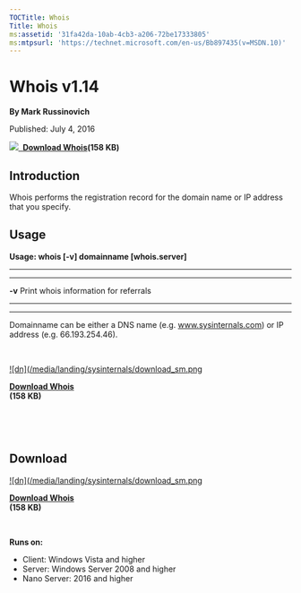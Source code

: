 ```yaml
--- 
TOCTitle: Whois
Title: Whois
ms:assetid: '31fa42da-10ab-4cb3-a206-72be17333805'
ms:mtpsurl: 'https://technet.microsoft.com/en-us/Bb897435(v=MSDN.10)'
---
```


Whois v1.14
===========

**By Mark Russinovich**

Published: July 4, 2016

[![](/media/landing/sysinternals/download_sm.png)
 **Download
Whois**](https://download.sysinternals.com/files/whois.zip)**(158 KB)**


## Introduction

Whois performs the registration record for the domain name or IP address
that you specify.

## Usage

**Usage: whois \[-v\] domainname \[whois.server\]**

 
-------- 
---------------------------------------
  **-v**   Print whois information for referrals
 
-------- 
---------------------------------------

Domainname can be either a DNS name (e.g. www.sysinternals.com) or IP
address (e.g. 66.193.254.46).

 

[![dn](/media/landing/sysinternals/download_sm.png
](https://download.sysinternals.com/files/whois.zip)

[**Download Whois**  
](https://download.sysinternals.com/files/whois.zip)**(158 KB)**

 

 


<div class="RightAdRail">

<div>


## Download

  

[![dn](/media/landing/sysinternals/download_sm.png
](https://download.sysinternals.com/files/whois.zip)

[**Download Whois**  
](https://download.sysinternals.com/files/whois.zip)**(158 KB)**

 

**Runs on:**

-   Client: Windows Vista and higher
-   Server: Windows Server 2008 and higher
-   Nano Server: 2016 and higher



